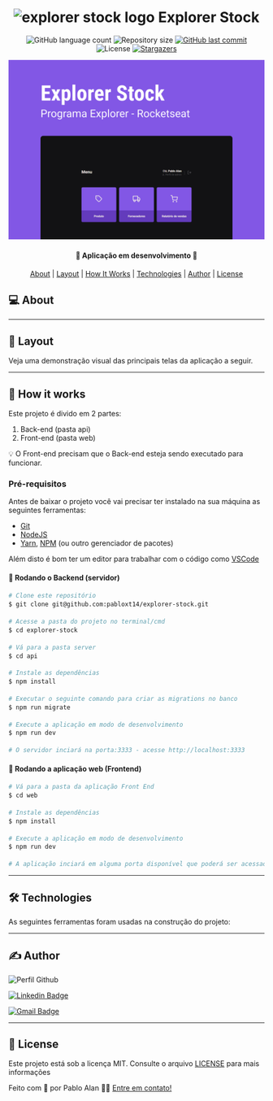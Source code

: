 <h1 align="center">
  <img
    src=".github/assets/explorer-stock-logo.svg"
    alt="explorer stock logo"
    title="explorer stock logo"
  />
  Explorer Stock
</h1>

<p align="center">
  <img alt="GitHub language count" src="https://img.shields.io/github/languages/count/pabloxt14/explorer-stock">

  <img alt="Repository size" src="https://img.shields.io/github/repo-size/pabloxt14/explorer-stock">
  
  <a href="https://github.com/pabloxt14/explorer-stock/commits/main">
    <img alt="GitHub last commit" src="https://img.shields.io/github/last-commit/pabloxt14/explorer-stock">
  </a>
    
   <img alt="License" src="https://img.shields.io/badge/license-MIT-blue">

   <a href="https://github.com/pabloxt14/explorer-stock/stargazers">
    <img alt="Stargazers" src="https://img.shields.io/github/stars/pabloxt14/explorer-stock?style=social">
  </a>
</p>

<p>
  <img src=".github/assets/explorer-stock-cover.png" alt="explorer-stock-cover" />
</p>

<h4 align="center"> 
	🚧 Aplicação em desenvolvimento 🚧
</h4>

<p align="center">
 <a href="#-about">About</a> |
 <!-- <a href="#-deploy">Deploy</a> | -->
 <a href="#-layout">Layout</a> | 
 <a href="#-how-it-works">How It Works</a> | 
 <a href="#-technologies">Technologies</a> | 
 <a href="#-author">Author</a> | 
 <a href="#-license">License</a>
</p>


## 💻 About

<!-- O `Upload.ai` é uma aplicação que possibilita realizar upload de videos e por meio de IA, criar automaticamente títulos chamativos e descrições com um boa indexação.

O projeto foi desenvolvido durante o evento **NLW - Next Level Week** oferecida pela [Rocketseat](https://www.rocketseat.com.br/). O NLW é uma experiência online com muito conteúdo prático, desafios e hacks onde o conteúdo fica disponível durante uma semana. -->

---

## 🎨 Layout

Veja uma demonstração visual das principais telas da aplicação a seguir.

<!-- <p align="center">
  <img
    src=".github/assets/web-demonstration-01.png"
    alt="Layout Web Demonstration 01"
    title="Layout Web Demonstration 01" 
    width="100%"
  >
</p>

<p align="center">
  <img
    src=".github/assets/web-demonstration-02.png"
    alt="Layout Web Demonstration 02"
    title="Layout Web Demonstration 02" 
    width="100%"
  >
</p> -->

---

## 🚀 How it works

Este projeto é divido em 2 partes:
1. Back-end (pasta api) 
2. Front-end (pasta web)

💡 O Front-end precisam que o Back-end esteja sendo executado para funcionar.

### Pré-requisitos

Antes de baixar o projeto você vai precisar ter instalado na sua máquina as seguintes ferramentas:

* [Git](https://git-scm.com)
* [NodeJS](https://nodejs.org/en/)
* [Yarn](https://yarnpkg.com/), [NPM](https://www.npmjs.com/) (ou outro gerenciador de pacotes)

Além disto é bom ter um editor para trabalhar com o código como [VSCode](https://code.visualstudio.com/)

#### 🎲 Rodando o Backend (servidor)

```bash
# Clone este repositório
$ git clone git@github.com:pabloxt14/explorer-stock.git

# Acesse a pasta do projeto no terminal/cmd
$ cd explorer-stock

# Vá para a pasta server
$ cd api

# Instale as dependências
$ npm install

# Executar o seguinte comando para criar as migrations no banco
$ npm run migrate

# Execute a aplicação em modo de desenvolvimento
$ npm run dev

# O servidor inciará na porta:3333 - acesse http://localhost:3333 
```

#### 🧭 Rodando a aplicação web (Frontend)

```bash
# Vá para a pasta da aplicação Front End
$ cd web

# Instale as dependências
$ npm install

# Execute a aplicação em modo de desenvolvimento
$ npm run dev

# A aplicação inciará em alguma porta disponível que poderá ser acessada pelo navegador
```

---

## 🛠 Technologies

As seguintes ferramentas foram usadas na construção do projeto:

<!-- #### **Server**  ([NodeJS](https://nodejs.org/en/)  +  [TypeScript](https://www.typescriptlang.org/))

-   **[Fastify](https://www.fastify.io/)**
-   **[Zod](https://github.com/colinhacks/zod)**
-   **[Prisma](https://www.prisma.io/)**
-   **[PostgreSQL](https://www.postgresql.org/)**
-   **[OpenAI](https://github.com/openai/openai-node)**
-   **[Vercel AI SDK](https://github.com/vercel/ai)**

> 📘 **Info**
>
> Para mais detalhes das dependências gerais do front-end veja o arquivo [package.json](https://github.com/PabloXT14/explorer-stock/blob/main/api/package.json) -->

<!-- #### **Website**  ([Vite](https://vitejs.dev/)  +  [TypeScript](https://www.typescriptlang.org/))

-   **[Shadcn/UI](https://ui.shadcn.com/)**
-   **[TailwindCSS](https://tailwindcss.com/)**
-   **[RadixUI](https://www.radix-ui.com/)**
-   **[Lucide React](https://lucide.dev/)**
-   **[FFMpeg](https://ffmpegwasm.netlify.app/docs/overview)**
-   **[Axios](https://github.com/axios/axios)**
-   **[Vercel AI SDK](https://github.com/vercel/ai)**

> 📘 **Info**
>
> Para mais detalhes das dependências gerais do back-end veja o arquivo [package.json](https://github.com/PabloXT14/explorer-stock/blob/main/web/package.json) -->

---

## ✍ Author

<img alt="Perfil Github" title="Perfil Github" src="https://github.com/PabloXT14.png" width="100px" />

[![Linkedin Badge](https://img.shields.io/badge/-Pablo_Alan-blue?style=flat-square&logo=Linkedin&logoColor=white&link=https://www.linkedin.com/in/pabloalan/)](https://www.linkedin.com/in/pabloalan/)

[![Gmail Badge](https://img.shields.io/badge/-pabloxt14@gmail.com-c14438?style=flat-square&logo=Gmail&logoColor=white&link=mailto:pabloxt14@gmail.com)](mailto:pabloxt14@gmail.com)

---

## 📝 License

Este projeto está sob a licença MIT. Consulte o arquivo [LICENSE](./LICENSE) para mais informações

Feito com 💜 por Pablo Alan 👋🏽 [Entre em contato!](https://www.linkedin.com/in/pabloalan/)
